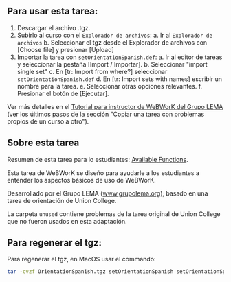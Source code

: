 ## Para usar esta tarea:

1.  Descargar el archivo .tgz.
2.  Subirlo al curso con el `Explorador de archivos`:
   a.  Ir al `Explorador de archivos`
   b.  Seleccionar el tgz desde el Explorador de archivos con [Choose file] y presionar [Upload] 
3.  Importar la tarea con `setOrientationSpanish.def`:
   a.  Ir al editor de tareas y seleccionar la pestaña [Import / Importar].
   b.  Seleccionar "import single set"
   c.  En [tr: Import from where?] seleccionar `setOrientationSpanish.def`
   d.  En [tr: Import sets with names] escribir un nombre para la tarea.
   e.  Seleccionar otras opciones relevantes.
   f.  Presionar el botón de [Ejecutar].

Ver más detalles en el [Tutorial para instructor de WeBWorK del Grupo LEMA](https://docs.google.com/document/d/e/2PACX-1vRuSzbWGHnGnIDhBr956HmYldIL0jXGkYZb5LrwolOthnEB4VF6ubRFzGVERBEx4WgQKTU90afq8AnX/pub#h.eg89zk705kp5) (ver los últimos pasos de la sección "Copiar una tarea con problemas propios de un curso a otro").

## Sobre esta tarea

Resumen de esta tarea para lo estudiantes: [Available Functions](https://webwork.maa.org/wiki/Available_Functions).

Esta tarea de WeBWorK se diseño para ayudarle a los estudiantes a entender los aspectos básicos de uso de WeBWorK.

Desarrollado por el Grupo LEMA (www.grupolema.org), basado en una tarea de orientación de Union College.


La carpeta `unused` contiene problemas de la tarea original de Union College que no fueron usados en esta adaptación.

## Para regenerar el tgz:

Para regenerar el tgz, en MacOS usar el commando:

```bash
tar -cvzf OrientationSpanish.tgz setOrientationSpanish setOrientationSpanish.def
```
